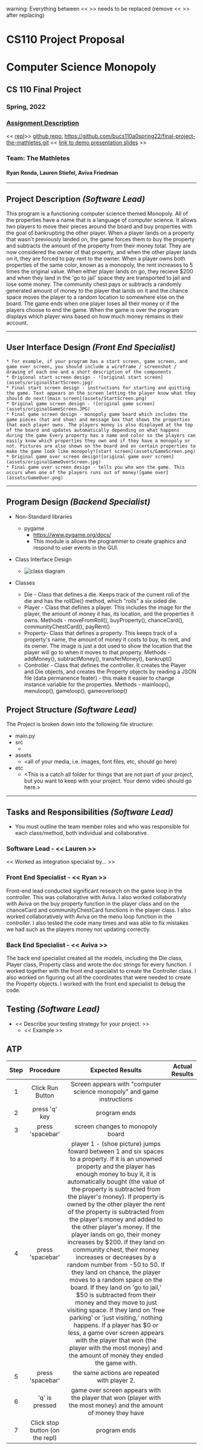 warning: Everything between << >> needs to be replaced (remove << >> after replacing)
# CS110 Project Proposal
# Computer Science Monopoly
## CS 110 Final Project
### Spring, 2022 
### [Assignment Description](https://docs.google.com/document/d/1H4R6yLL7som1lglyXWZ04RvTp_RvRFCCBn6sqv-82ps/edit#)

<< [repl](#)>>
[github repo:](#) https://github.com/bucs110a0spring22/final-project-the-mathletes.git
<< [link to demo presentation slides](#) >>

### Team: The Mathletes
####  Ryan Renda, Lauren Stiefel, Aviva Friedman 

***

## Project Description *(Software Lead)*

 This program is a functioning computer science themed Monopoly. All of the properties have a name that is a language of computer science. It allows two players to move their pieces around the board and buy properties with the goal of bankrupting the other player. When a player lands on a property that wasn't previously landed on, the game forces them to buy the property and subtracts the amount of the property from their money total. They are now considered the owner of that property, and when the other player lands on it, they are forced to pay rent to the owner. When a player owns both properties of the same color, known as a monopoly, the rent increases to 5 times the original value. When either player lands on go, they recieve $200 and when they land in the 'go to jail' space they are transported to jail and lose some money. The community chest pays or subtracts a randomly generated amount of money to the player that lands on it and the chance space moves the player to a random location to somewhere else on the board. The game ends when one player loses all their money or if the players choose to end the game. When the game is over the program displays which player wins based on how much money remains in their account. 

***    

## User Interface Design *(Front End Specialist)*

    * For example, if your program has a start screen, game screen, and game over screen, you should include a wireframe / screenshot / drawing of each one and a short description of the components
    * Origional start screen design - ![original start screen](assets/originalStartScreen.jpg)
    * Final start screen design - instructions for starting and quitting the game. Text appears on the screen letting the player know what they should do next![main screen](assets/StartScreen.png)
    * Original game screen design - ![original game screen](assets/originalGameScreen.JPG) 
    * Final game screen design - monopoly game board which includes the game pieces (hat and shoe) and message box that shows the properties that each player owns. The players money is also displayed at the top of the board and updates automatically depending on what happens during the game Every property has a name and color so the players can easily know which properties they own and if they have a monopoly or not. Pictures are also shown on the board and on certain properties to make the game look like monopoly![start screen](assets/GameScreen.png)
    * Original game over screen design![original game over screen](assets/originalGameOverScreen.jpg)
    * Final game over screen design - tells you who won the game. This occurs when one of the players runs out of money![game over](assets/GameOver.png)


***        

## Program Design *(Backend Specialist)*

* Non-Standard libraries
    * pygame
      * https://www.pygame.org/docs/
      * This module is allows the programmer to create graphics and respond to user events in the GUI.

* Class Interface Design

   * ![class diagram](assets/ClassDiagram.png) 

* Classes
    * Die - Class that defines a die. Keeps track of the current roll of the die and has the rollDie() method, which "rolls" a six sided die.
    * Player - Class that defines a player. This includes the image for the player, the amount of money it has, its location, and the properties it owns. Methods - moveFromRoll(), buyProperty(), chanceCard(), communityChestCard(), payRent()
    * Property- Class that defines a property. This keeps track of a property's name, the amount of money it costs to buy, its rent, and its owner. The image is just a dot used to show the location that the player will go to when it moves to that property. Methods - addMoney(), subtractMoney(), transferMoney(), bankrupt()
    * Controller - Class that defines the controller. It creates the Player and Die objects, and creates the Property objects by reading a JSON file (data permanence feater) - this make it easier to change instance variable for the properties. Methods - mainloop(), menuloop(), gameloop(), gameoverloop()
## Project Structure *(Software Lead)*

The Project is broken down into the following file structure:

* main.py
* src
    * <all of your python files should go here>
* assets
    * <all of your media, i.e. images, font files, etc, should go here)
* etc
    * <This is a catch all folder for things that are not part of your project, but you want to keep with your project. Your demo video should go here.>

***

## Tasks and Responsibilities *(Software Lead)*

   * You must outline the team member roles and who was responsible for each class/method, both individual and collaborative.

### Software Lead - << Lauren >>

<< Worked as integration specialist by... >>

### Front End Specialist - << Ryan >>

 Front-end lead conducted significant research on the game loop in the controller. This was collaborative with Aviva. I also worked collaborativly with Aviva on the buy property function in the player class and on the chanceCard and communityChestCard functions in the player class. I also worked collaboratively with Aviva on the menu loop function in the controller. I also tested the code many times and was able to fix mistakes we had such as the players money not updating correctly. 

### Back End Specialist - << Aviva >>

The back end specialist created all the models, including the Die class, Player class, Property class and wrote the doc strings for every function. I worked together with the front end specialist to create the Controller class. I also worked on figuring out all the coordinates that were needed to create the Property objects. I worked with the front end specialist to debug the code.

## Testing *(Software Lead)*

* << Describe your testing strategy for your project. >>
    * << Example >>

## ATP

| Step                  | Procedure     | Expected Results  | Actual Results |
| :----------------------:|:-------------:| :-----------------:| -------------- |
|  1  | Click Run Button | Screen appears with "computer science monopoly" and game instructions  |          |
|  2  | press 'q' key  | program ends 
|  3  | press 'spacebar'  | screen changes to monopoly board  |          |
|  4  | press 'spacebar'  |  player 1 - (shoe picture) jumps foward between 1 and six spaces to a property. If it is an unowned property and the player has enough money to buy it, it is automatically bought (the value of the property is subtracted from the player's money). If property is owned by the other player the rent of the property is subtracted from the player's money and added to the other player's money. If the player lands on go, their money increases by $200. If they land on community chest, their money increases or decreases by a random number from -50 to 50. If they land on chance, the player moves to a random space on the board. If they land on 'go to jail,' $50 is subtracted from their money and they move to just visiting space. If they land on 'free parking' or 'just visiting,' nothing happens. If a player has $0 or less, a game over screen appears with the player that won (the player with the most money) and the amount of money they ended the game with. 
|  5  | press 'spacebar'  | the same actions are repeated with player 2.  |          |
|  6  | 'q' is pressed  |  game over screen appears with the player that won (player with the most money) and the amount of money they have |
|  7  | Click stop button (on the repl)  |  program ends |


